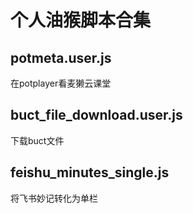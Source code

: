 # 个人油猴脚本合集

## potmeta.user.js

在potplayer看麦獭云课堂

## buct_file_download.user.js

下载buct文件

## feishu_minutes_single.js

将飞书妙记转化为单栏
